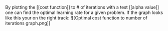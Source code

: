 By plotting the [[cost function]] to # of iterations with a test [[alpha value]] one can find the optimal learning rate for a given problem. If the graph looks like this your on the right track:
![[Optimal cost function to number of iterations graph.png]]